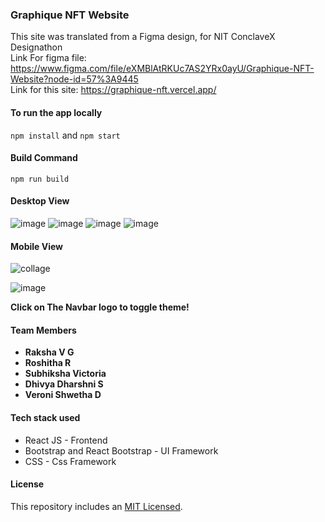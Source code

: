 ### **Graphique NFT Website**
This site was translated from a Figma design, for NIT ConclaveX Designathon<br>
Link For figma file: https://www.figma.com/file/eXMBlAtRKUc7AS2YRx0ayU/Graphique-NFT-Website?node-id=57%3A9445 <br>
Link for this site: https://graphique-nft.vercel.app/

#### **To run the app locally**
`npm install`
and 
`npm start`

#### **Build Command**
`npm run build`

#### **Desktop View**
![image](https://user-images.githubusercontent.com/67852219/156911091-11cb016c-6bd2-4f8c-ad91-a3743d6812f8.png)
![image](https://user-images.githubusercontent.com/67852219/156911216-efeacc62-6bcb-4018-a1f1-ee2362307c13.png)
![image](https://user-images.githubusercontent.com/67852219/156911104-86607e04-a61b-44d4-bee5-254ea14ade4d.png)
![image](https://user-images.githubusercontent.com/67852219/156911169-661baaad-8010-489b-8ebb-dba41e5a6b70.png)

#### **Mobile View** 

![collage](https://user-images.githubusercontent.com/67852344/156911230-74ef3185-bdf8-4a77-8514-f7be617c9063.jpg)




![image](/public/logo.svg)

**Click on The Navbar logo to toggle theme!**

#### **Team Members**

- **Raksha V G**
- **Roshitha R**
- **Subhiksha Victoria**
- **Dhivya Dharshni S**
- **Veroni Shwetha D**

#### **Tech stack used**

- React JS - Frontend
- Bootstrap and React Bootstrap - UI Framework
- CSS - Css Framework

#### **License**

This repository includes an [MIT Licensed](https://github.com/Raksha001/graphique-nft/blob/main/LICENSE).
